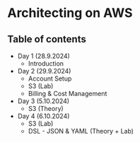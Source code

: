 # Architecting on AWS

## Table of contents

- Day 1 (28.9.2024)
  - Introduction
- Day 2 (29.9.2024)
  - Account Setup
  - S3 (Lab)
  - Billing & Cost Management
- Day 3 (5.10.2024)
  - S3 (Theory)
- Day 4 (6.10.2024)
  - S3 (Lab)
  - DSL - JSON & YAML (Theory + Lab)
